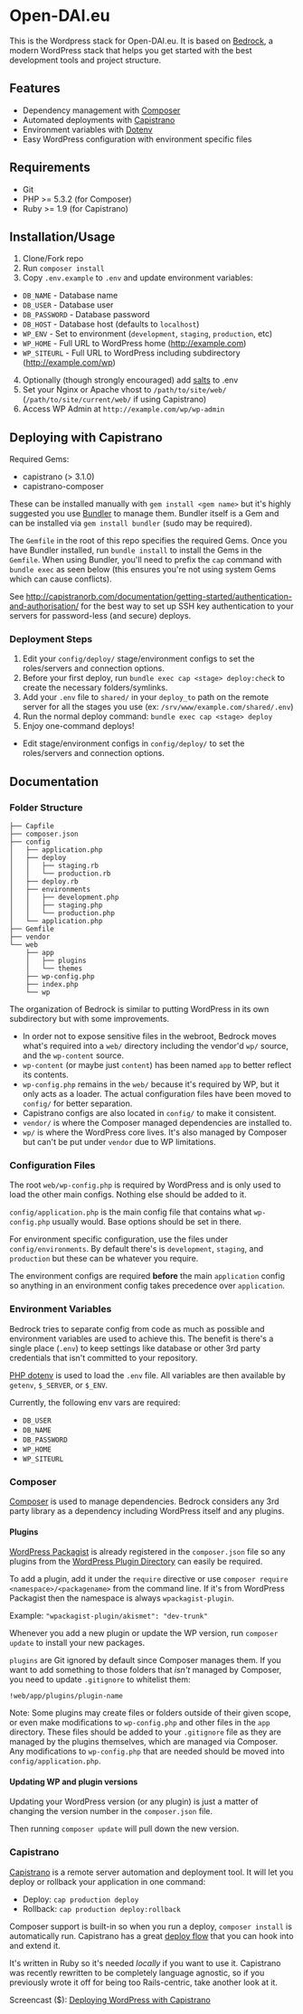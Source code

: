 # Open-DAI.eu

This is the Wordpress stack for Open-DAI.eu. It is based on [Bedrock](http://roots.io/wordpress-stack/), a modern WordPress stack that helps you get started with the best development tools and project structure.

## Features

* Dependency management with [Composer](http://getcomposer.org)
* Automated deployments with [Capistrano](http://www.capistranorb.com/)
* Environment variables with [Dotenv](https://github.com/vlucas/phpdotenv)
* Easy WordPress configuration with environment specific files

## Requirements

* Git
* PHP >= 5.3.2 (for Composer)
* Ruby >= 1.9 (for Capistrano)

## Installation/Usage

1. Clone/Fork repo
2. Run `composer install`
3. Copy `.env.example` to `.env` and update environment variables:
  * `DB_NAME` - Database name
  * `DB_USER` - Database user
  * `DB_PASSWORD` - Database password
  * `DB_HOST` - Database host (defaults to `localhost`)
  * `WP_ENV` - Set to environment (`development`, `staging`, `production`, etc)
  * `WP_HOME` - Full URL to WordPress home (http://example.com)
  * `WP_SITEURL` - Full URL to WordPress including subdirectory (http://example.com/wp)
4. Optionally (though strongly encouraged) add [salts](https://api.wordpress.org/secret-key/1.1/salt/) to .env
4. Set your Nginx or Apache vhost to `/path/to/site/web/` (`/path/to/site/current/web/` if using Capistrano)
5. Access WP Admin at `http://example.com/wp/wp-admin`

## Deploying with Capistrano

Required Gems:

* capistrano (> 3.1.0)
* capistrano-composer

These can be installed manually with `gem install <gem name>` but it's highly suggested you use [Bundler](http://bundler.io/) to manage them. Bundler itself is a Gem and can be installed via `gem install bundler` (sudo may be required).

The `Gemfile` in the root of this repo specifies the required Gems. Once you have Bundler installed, run `bundle install` to install the Gems in the `Gemfile`. When using Bundler, you'll need to prefix the `cap` command with `bundle exec` as seen below (this ensures you're not using system Gems which can cause conflicts).

See http://capistranorb.com/documentation/getting-started/authentication-and-authorisation/ for the best way to set up SSH key authentication to your servers for password-less (and secure) deploys.

### Deployment Steps

1. Edit your `config/deploy/` stage/environment configs to set the roles/servers and connection options.
2. Before your first deploy, run `bundle exec cap <stage> deploy:check` to create the necessary folders/symlinks.
3. Add your `.env` file to `shared/` in your `deploy_to` path on the remote server for all the stages you use (ex: `/srv/www/example.com/shared/.env`)
4. Run the normal deploy command: `bundle exec cap <stage> deploy`
5. Enjoy one-command deploys!

* Edit stage/environment configs in `config/deploy/` to set the roles/servers and connection options.

## Documentation

### Folder Structure

```
├── Capfile
├── composer.json
├── config
│   ├── application.php
│   ├── deploy
│   │   ├── staging.rb
│   │   └── production.rb
│   ├── deploy.rb
│   ├── environments
│   │   ├── development.php
│   │   ├── staging.php
│   │   └── production.php
│   └── application.php
├── Gemfile
├── vendor
└── web
    ├── app
    │   ├── plugins
    │   └── themes
    ├── wp-config.php
    ├── index.php
    └── wp
```

The organization of Bedrock is similar to putting WordPress in its own subdirectory but with some improvements.

* In order not to expose sensitive files in the webroot, Bedrock moves what's required into a `web/` directory including the vendor'd `wp/` source, and the `wp-content` source.
* `wp-content` (or maybe just `content`) has been named `app` to better reflect its contents.
* `wp-config.php` remains in the `web/` because it's required by WP, but it only acts as a loader. The actual configuration files have been moved to `config/` for better separation.
* Capistrano configs are also located in `config/` to make it consistent.
* `vendor/` is where the Composer managed dependencies are installed to.
* `wp/` is where the WordPress core lives. It's also managed by Composer but can't be put under `vendor` due to WP limitations.

### Configuration Files

The root `web/wp-config.php` is required by WordPress and is only used to load the other main configs. Nothing else should be added to it.

`config/application.php` is the main config file that contains what `wp-config.php` usually would. Base options should be set in there.

For environment specific configuration, use the files under `config/environments`. By default there's is `development`, `staging`, and `production` but these can be whatever you require.

The environment configs are required **before** the main `application` config so anything in an environment config takes precedence over `application`.

### Environment Variables

Bedrock tries to separate config from code as much as possible and environment variables are used to achieve this. The benefit is there's a single place (`.env`) to keep settings like database or other 3rd party credentials that isn't committed to your repository.

[PHP dotenv](https://github.com/vlucas/phpdotenv) is used to load the `.env` file. All variables are then available by `getenv`, `$_SERVER`, or `$_ENV`.

Currently, the following env vars are required:

* `DB_USER`
* `DB_NAME`
* `DB_PASSWORD`
* `WP_HOME`
* `WP_SITEURL`

### Composer

[Composer](http://getcomposer.org) is used to manage dependencies. Bedrock considers any 3rd party library as a dependency including WordPress itself and any plugins.

#### Plugins

[WordPress Packagist](http://wpackagist.org/) is already registered in the `composer.json` file so any plugins from the [WordPress Plugin Directory](http://wordpress.org/plugins/) can easily be required.

To add a plugin, add it under the `require` directive or use `composer require <namespace>/<packagename>` from the command line. If it's from WordPress Packagist then the namespace is always `wpackagist-plugin`.

Example: `"wpackagist-plugin/akismet": "dev-trunk"`

Whenever you add a new plugin or update the WP version, run `composer update` to install your new packages.

`plugins` are Git ignored by default since Composer manages them. If you want to add something to those folders that *isn't* managed by Composer, you need to update `.gitignore` to whitelist them:

`!web/app/plugins/plugin-name`

Note: Some plugins may create files or folders outside of their given scope, or even make modifications to `wp-config.php` and other files in the `app` directory. These files should be added to your `.gitignore` file as they are managed by the plugins themselves, which are managed via Composer. Any modifications to `wp-config.php` that are needed should be moved into `config/application.php`.

#### Updating WP and plugin versions

Updating your WordPress version (or any plugin) is just a matter of changing the version number in the `composer.json` file.

Then running `composer update` will pull down the new version.

### Capistrano

[Capistrano](http://www.capistranorb.com/) is a remote server automation and deployment tool. It will let you deploy or rollback your application in one command:

* Deploy: `cap production deploy`
* Rollback: `cap production deploy:rollback`

Composer support is built-in so when you run a deploy, `composer install` is automatically run. Capistrano has a great [deploy flow](http://www.capistranorb.com/documentation/getting-started/flow/) that you can hook into and extend it.

It's written in Ruby so it's needed *locally* if you want to use it. Capistrano was recently rewritten to be completely language agnostic, so if you previously wrote it off for being too Rails-centric, take another look at it.

Screencast ($): [Deploying WordPress with Capistrano](http://roots.io/screencasts/deploying-wordpress-with-capistrano/)
